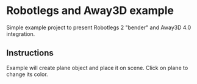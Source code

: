 # Robotlegs and Away3D example

Simple example project to present Robotlegs 2 "bender" and Away3D 4.0 integration.

## Instructions

Example will create plane object and place it on scene. Click on plane to change its color.